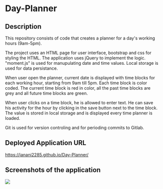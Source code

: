 # Day-Planner

## Description 

This repository consists of code that creates a planner for a day's working hours (9am-5pm).

The project uses an HTML page for user interface, bootstrap and css for styling the HTML. The application uses jQuery to implement the logic. "moment.js" is used for manupulating date and time values. Local storage is used for data persistance.

When user open the planner, current date is displayed with time blocks for each working hour, starting from 9am till 5pm. Each time block is color coded. The current time block is red in color, all the past time blocks are grey and all future time blocks are green.

When user clicks on a time block, he is allowed to enter text. He can save his activity for the hour by clicking in the save button next to the time block. The value is stored in local storage and is displayed every time planner is loaded.

Git is used for version controling and for perioding commits to Gitlab.

## Deployed Application URL
https://janani2285.github.io/Day-Planner/


## Screenshots of the application

<img src="assets/images/index.png">

